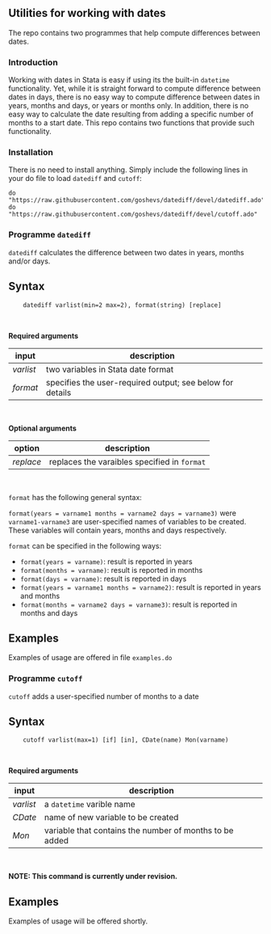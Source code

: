 ## Utilities for working with dates

The repo contains two programmes that help compute differences between dates. 

### Introduction

Working with dates in Stata is easy if using its the built-in `datetime` functionality.
Yet, while it is straight forward to compute difference between dates in days, there is no easy way to compute
difference between dates in years, months and days, or years or months only. In addition, 
there is no easy way to calculate the date resulting from adding a specific number of months to a start date.
This repo contains two functions that provide such functionality.


### Installation

There is no need to install anything. Simply include the following lines in your do file to load `datediff` and `cutoff`:

```
do "https://raw.githubusercontent.com/goshevs/datediff/devel/datediff.ado"
do "https://raw.githubusercontent.com/goshevs/datediff/devel/cutoff.ado"

```

### Programme `datediff`

`datediff` calculates the difference between two dates in years, months and/or days.


Syntax
---

```
	datediff varlist(min=2 max=2), format(string) [replace]
```
<br>

**Required arguments**


| input       | description            |
|-------------|------------------------|
| *varlist*   | two variables in Stata date format |
| *format*    | specifies the user-required output; see below for details |

<br>

**Optional arguments**


| option         | description            |
|----------------|------------------------|
| *replace*      | replaces the varaibles specified in `format` |


<br>

`format` has the following general syntax:

`format(years = varname1 months = varname2 days = varname3)` were `varname1-varname3` are
user-specified names of variables to be created. These variables will contain years, months and days respectively.

`format` can be specified in the following ways:

- `format(years = varname)`: result is reported in years
- `format(months = varname)`: result is reported in months
- `format(days = varname)`: result is reported in days
- `format(years = varname1 months = varname2)`: result is reported in years and months
- `format(months = varname2 days = varname3)`: result is reported in months and days

Examples
---

Examples of usage are offered in file `examples.do`


### Programme `cutoff`

`cutoff` adds a user-specified number of months to a date


Syntax
---

```
	cutoff varlist(max=1) [if] [in], CDate(name) Mon(varname)
```
<br>

**Required arguments**


| input       | description            |
|-------------|------------------------|
| *varlist*   | a `datetime` varible name|
| *CDate*     | name of new variable to be created |
| *Mon*       | variable that contains the number of months to be added |

<br>

**NOTE: This command is currently under revision.**

Examples
---

Examples of usage will be offered shortly.





